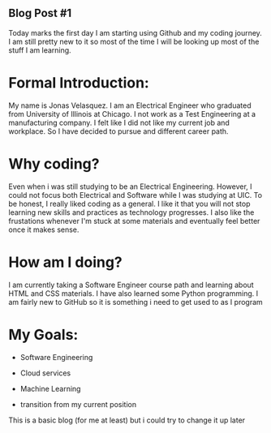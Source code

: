 ## Blog Post #1

Today marks the first day I am starting using Github and my coding journey.
I am still pretty new to it so most of the time I will be looking up most of the stuff I am learning.

# Formal Introduction:
My name is Jonas Velasquez. I am an Electrical Engineer who graduated from University of Illinois at Chicago. I not work as a Test Engineering at a manufacturing company. I felt like I did not like my current job and workplace. So I have decided to pursue and different career path.

# Why coding?
Even when i was still studying to be an Electrical Engineering. However, I could not focus both Electrical and Software while I was studying at UIC. To be honest, I really liked coding as a general. I like it that you will not stop learning new skills and practices as technology progresses. I also like the frustations whenever I'm stuck at some materials and eventually feel better once it makes sense. 

# How am I doing?
I am currently taking a Software Engineer course path and learning about HTML and CSS materials. I have also learned some Python programming.
I am fairly new to GitHub so it is something i need to get used to as I program

# My Goals:
- Software Engineering
- Cloud services
- Machine Learning

- transition from my current position

This is a basic blog (for me at least) but i could try to change it up later
